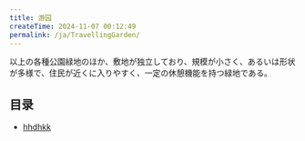 ```yaml
---
title: 游园
createTime: 2024-11-07 00:12:49
permalink: /ja/TravellingGarden/
---
```


以上の各種公園緑地のほか、敷地が独立しており、規模が小さく、あるいは形状が多様で、住民が近くに入りやすく、一定の休憩機能を持つ緑地である。

## 目录
- [hhdhkk](./hhdhkk.md)
